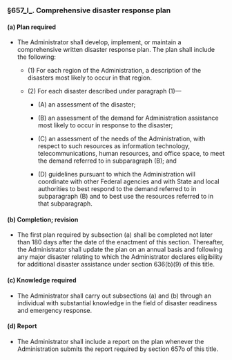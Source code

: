 ### §657_l_. Comprehensive disaster response plan
#### (a) Plan required
* The Administrator shall develop, implement, or maintain a comprehensive written disaster response plan. The plan shall include the following:

  * (1) For each region of the Administration, a description of the disasters most likely to occur in that region.

  * (2) For each disaster described under paragraph (1)—

    * (A) an assessment of the disaster;

    * (B) an assessment of the demand for Administration assistance most likely to occur in response to the disaster;

    * (C) an assessment of the needs of the Administration, with respect to such resources as information technology, telecommunications, human resources, and office space, to meet the demand referred to in subparagraph (B); and

    * (D) guidelines pursuant to which the Administration will coordinate with other Federal agencies and with State and local authorities to best respond to the demand referred to in subparagraph (B) and to best use the resources referred to in that subparagraph.

#### (b) Completion; revision
* The first plan required by subsection (a) shall be completed not later than 180 days after the date of the enactment of this section. Thereafter, the Administrator shall update the plan on an annual basis and following any major disaster relating to which the Administrator declares eligibility for additional disaster assistance under section 636(b)(9) of this title.

#### (c) Knowledge required
* The Administrator shall carry out subsections (a) and (b) through an individual with substantial knowledge in the field of disaster readiness and emergency response.

#### (d) Report
* The Administrator shall include a report on the plan whenever the Administration submits the report required by section 657o of this title.